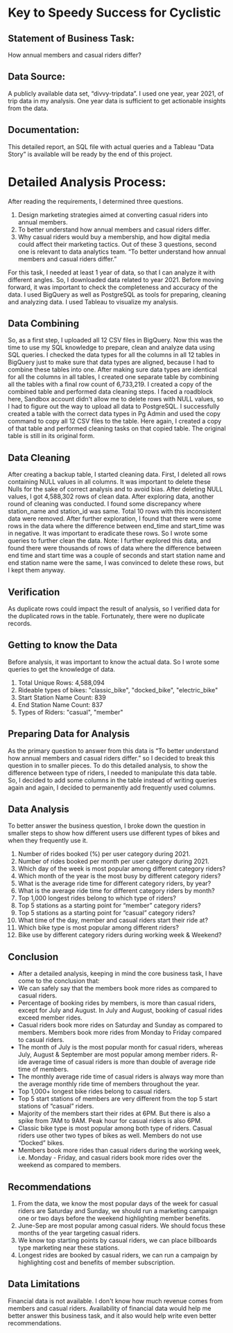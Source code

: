 # Key to Speedy Success for Cyclistic
## Statement of Business Task: 
How annual members and casual riders differ?
## Data Source: 
A publicly available data set, “divvy-tripdata”. I used one year, year 2021, of trip data in my analysis. One year data is sufficient to get actionable insights from the data.
## Documentation: 
This detailed report, an SQL file with actual queries and a Tableau “Data Story” is available will be ready by the end of this project.
# Detailed Analysis Process:
After reading the requirements, I determined three questions.
1. Design marketing strategies aimed at converting casual riders into annual members.
2. To better understand how annual members and casual riders differ.
3. Why casual riders would buy a membership, and how digital media could affect their marketing tactics.
Out of these 3 questions, second one is relevant to data analytics team. “To better understand how annual members and casual riders differ.”

For this task, I needed at least 1 year of data, so that I can analyze it with different angles. So, I downloaded data related to year 2021. Before moving forward, it was important to check the completeness and accuracy of the data. I used BigQuery as well as PostgreSQL as tools for preparing, cleaning and analyzing data. I used Tableau to visualize my analysis.
## Data Combining
So, as a first step, I uploaded all 12 CSV files in BigQuery.
Now this was the time to use my SQL knowledge to prepare, clean and analyze data using SQL queries. 
I checked the data types for all the columns in all 12 tables in BigQuery just to make sure that data types are aligned, because I had to combine these tables into one.
After making sure data types are identical for all the columns in all tables, I created one separate table by combining all the tables with a final row count of 6,733,219. 
I created a copy of the combined table and performed data cleaning steps.
I faced a roadblock here, Sandbox account didn't allow me to delete rows with NULL values, so I had to figure out the way to upload all data to PostgreSQL. 
I successfully created a table with the correct data types in Pg Admin and used the copy command to copy all 12 CSV files to the table.
Here again, I created a copy of that table and performed cleaning tasks on that copied table. The original table is still in its original form.
## Data Cleaning
After creating a backup table, I started cleaning data. 
First, I deleted all rows containing NULL values in all columns. It was important to delete these Nulls for the sake of correct analysis and to avoid bias.
After deleting NULL values, I got 4,588,302 rows of clean data.
After exploring data, another round of cleaning was conducted. I found some discrepancy where station_name and station_id was same. Total 10 rows with this inconsistent data were removed. 
After further exploration, I found that there were some rows in the data where the difference between end_time and start_time was in negative. It was important to eradicate these rows. So I wrote some queries to further clean the data.
Note: I further explored this data, and found there were thousands of rows of data where the difference between end time and start time was a couple of seconds and start station name and end station name were the same, I was convinced to delete these rows, but I kept them anyway.
## Verification
As duplicate rows could impact the result of analysis, so I verified data for the duplicated rows in the table. Fortunately, there were no duplicate records.
## Getting to know the Data
Before analysis, it was important to know the actual data. So I wrote some queries to get the knowledge of data. 
1. Total Unique Rows: 4,588,094
2. Rideable types of bikes: "classic_bike", "docked_bike", "electric_bike"
3. Start Station Name Count: 839
4. End Station Name Count: 837
5. Types of Riders: "casual", "member"
## Preparing Data for Analysis
As the primary question to answer from this data is “To better understand how annual members and casual riders differ.” so I decided to break this question in to smaller pieces. 
To do this detailed analysis, to show the difference between type of riders, I needed to manipulate this data table. So, I decided to add some columns in the table instead of writing queries again and again, I decided to permanently add frequently used columns.
## Data Analysis
To better answer the business question, I broke down the question in smaller steps to show how different users use different types of bikes and when they frequently use it.
1. Number of rides booked (%) per user category during 2021.
2. Number of rides booked per month per user category during 2021.
3. Which day of the week is most popular among different category riders?
4. Which month of the year is the most busy by different category riders?
5. What is the average ride time for different category riders, by year?
6. What is the average ride time for different category riders by month?
7. Top 1,000 longest rides belong to which type of riders?
8. Top 5 stations as a starting point for “member” category riders?
9. Top 5 stations as a starting point for “casual” category riders?
10. What time of the day, member and casual riders start their ride at?
11. Which bike type is most popular among different riders?
12. Bike use by different category riders during working week & Weekend?
## Conclusion
- After a detailed analysis, keeping in mind the core business task, I have come to the conclusion that:
- We can safely say that the members book more rides as compared to casual riders.
- Percentage of booking rides by members, is more than casual riders, except for July and August. In July and August, booking of casual rides exceed member rides.
- Casual riders book more rides on Saturday and Sunday as compared to members. Members book more rides from Monday to Friday compared to casual riders.
- The month of July is the most popular month for casual riders, whereas July, August & September are most popular among member riders.
R- ide average time of casual riders is more than double of average ride time of members.
- The monthly average ride time of casual riders is always way more than the average monthly ride time of members throughout the year.
- Top 1,000+ longest bike rides belong to casual riders.
- Top 5 start stations of members are very different from the top 5 start stations of “casual” riders.
- Majority of the members start their rides at 6PM. But there is also a spike from 7AM to 9AM. Peak hour for casual riders is also 6PM.
- Classic bike type is most popular among both type of riders. Casual riders use other two types of bikes as well. Members do not use “Docked” bikes.
- Members book more rides than casual riders during the working week, i.e. Monday - Friday, and casual riders book more rides over the weekend as compared to members.
## Recommendations
1. From the data, we know the most popular days of the week for casual riders are Saturday and Sunday, we should run a marketing campaign one or two days before the weekend highlighting member benefits. 
2. June-Sep are most popular among casual riders. We should focus these months of the year targeting casual riders.
3. We know top starting points by casual riders, we can place billboards type marketing near these stations.
4. Longest rides are booked by casual riders, we can run a campaign by highlighting cost and benefits of member subscription.
## Data Limitations
Financial data is not available. I don't know how much revenue comes from members and casual riders.
Availability of financial data would help me better answer this business task, and it also would help write even better recommendations.
